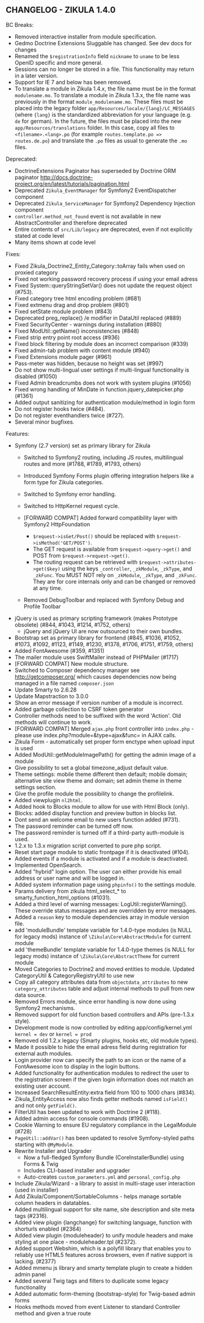 CHANGELOG - ZIKULA 1.4.0
------------------------

BC Breaks:
- Removed interactive installer from module specification.
- Gedmo Doctrine Extensions Sluggable has changed. See dev docs for changes
- Renamed the `$registrationInfo` field `nickname` to `uname` to be less OpenID specific and more general.
- Sessions can no longer be stored in a file. This functionality may return in a later version.
- Support for IE 7 and below has been removed.
- To translate a module in Zikula 1.4.x, the file name must be in the format `modulename.mo`. To translate a module in Zikula 1.3.x, the file name was previously in the format `module_modulename.mo`. These files must be placed into the legacy folder `app/Resources/locale/{lang}/LC_MESSAGES` (where `{lang}` is the standardized abbreviation for your language (e.g. `de` for german). In the future, the files must be placed into the new `app/Resources/translations` folder. In this case, copy all files to `<filename>.<lang>.po` (for example `routes.template.po => routes.de.po`) and translate the `.po` files as usual to generate the `.mo` files.

Deprecated:
- DoctrineExtensions Paginator has superseded by Doctrine ORM paginator
  http://docs.doctrine-project.org/en/latest/tutorials/pagination.html
- Deprecated `Zikula_EventManager` for Symfony2 EventDispatcher component
- Deprecated `Zikula_ServiceManager` for Symfony2 Dependency Injection component
- `controller.method_not_found` event is not available in new AbstractController and therefore deprecated
- Entire contents of `src/Lib/legacy` are deprecated, even if not explicitly stated at code level
- Many items shown at code level

Fixes:
- Fixed Zikula_Doctrine2_Entity_Category::toArray fails when used on proxied category
- Fixed not working password recovery process if using your email adress
- Fixed System::queryStringSetVar() does not update the request object (#753).
- Fixed category tree html encoding problem (#681)
- Fixed extmenu drag and drop problem (#801)
- Fixed setState module problem (#843)
- Deprecated preg_replace() /e modifier in DataUtil replaced (#889)
- Fixed SecurityCenter - warnings during installation (#880)
- Fixed ModUtil::getName() inconsistencies (#848)
- Fixed strip entry point root access (#936)
- Fixed block filtering by module does an incorrect comparison (#339)
- Fixed admin-tab problem with content module (#940)
- Fixed Extensions module pager (#961)
- Pass-meter was hidden, because no height was set (#997)
- Do not show multi-lingual user settings if multi-lingual functionality is disabled (#1050)
- Fixed Admin breadcrumbs does not work with system plugins (#1056)
- Fixed wrong handling of MinDate in function.jquery_datepicker.php (#1361)
- Added output sanitizing for authentication module/method in login form
- Do not register hooks twice (#484).
- Do not register eventhandlers twice (#727).
- Several minor bugfixes.

Features:
- Symfony (2.7 version) set as primary library for Zikula
  - Switched to Symfony2 routing, including JS routes, multilingual routes and more (#1788, #1789, #1793, others)
  - Introduced Symfony Forms plugin offering integration helpers like a form type for Zikula categories.
  - Switched to Symfony error handling.
  - Switched to HttpKernel request cycle.
  - [FORWARD COMPAT] Added forward compatibility layer with Symfony2 HttpFoundation

    - `$request->isGet/Post()` should be replaced with `$request->isMethod('GET/POST')`.
    - The GET request is available from `$request->query->get()` and POST from
      `$request->request->get()`.
    - The routing request can be retrieved with `$request->attributes->get($key)`
      using the keys `_controller`, `_zkModule`, `_zkType`, and `_zkFunc`. You MUST NOT rely on `_zkModule`, `_zkType`,
      and `_zkFunc`. They are for core internals only and can be changed or removed at any time.
  - Removed DebugToolbar and replaced with Symfony Debug and Profile Toolbar
- jQuery is used as primary scripting framework (makes Prototype obsolete) (#844, #1043, #1214, #1752, others)
  - jQuery and jQuery UI are now outsourced to their own bundles.
- Bootstrap set as primary library for frontend (#845, #1036, #1052, #1073, #1092, #1123, #1149, #1230, #1378, #1706, #1751, #1759, others)
- Added FontAwesome (#359, #1351)
- The mailer module uses SwiftMailer instead of PHPMailer (#1717)
- [FORWARD COMPAT] New module structure.
- Switched to Composer dependency manager see http://getcomposer.org/ which causes
  dependencies now being managed in a file named `composer.json`
- Update Smarty to 2.6.28
- Update Mapstraction to 3.0.0
- Show an error message if version number of a module is incorrect.
- Added garbage collection to CSRF token generator
- Controller methods need to be suffixed with the word 'Action'. Old methods will continue to work.
- [FORWARD COMPAT] Merged `ajax.php` front controller into `index.php` - please use
  index.php?module=<modname>&type=ajax&func=<func> in AJAX calls.
- Zikula Form - automatically set proper form enctype when upload input is used
- Added ModUtil::getModuleImagePath() for getting the admin image of a module
- Give possibility to set a global timezone_adjust default value.
- Theme settings: mobile theme different then default; mobile domain; alternative site view
  theme and domain; set admin theme in theme settings section.
- Give the profile module the possibility to change the profilelink.
- Added viewplugin `nl2html`.
- Added hook to Blocks module to allow for use with Html Block (only).
- Blocks: added display function and preview button in blocks list.
- Dont send an welcome email to new users function added (#731).
- The password reminder can be turned off now.
- The password reminder is turned off if a third-party auth-module is used.
- 1.2.x to 1.3.x migration script converted to pure php script.
- Reset start page module to static frontpage if it is deactivated (#104).
- Added events if a module is activated and if a module is deactivated.
- Implemented OpenSearch.
- Added "hybrid" login option. The user can either provide his email address or user name and will be logged in.
- Added system information page using `phpinfo()` to the settings module.
- Params delivery from zikula html_select_* to smarty_function_html_options (#1031).
- Added a third level of warning messages: LogUtil::registerWarning(). These override status messages and are
  overridden by error messages.
- Added a `reason` key to module dependencies array in module version file.
- add 'moduleBundle' template variable for 1.4.0-type modules (is NULL for legacy mods)
  instance of `\Zikula\Core\AbstractModule` for current module
- add 'themeBundle' template variable for 1.4.0-type themes (is NULL for legacy mods)
    instance of `\Zikula\Core\AbstractTheme` for current module
- Moved Categories to Doctrine2 and moved entities to module. Updated CategoryUtil & CategoryRegistryUtil to use new
- Copy all category attributes data from `objectdata_attributes` to new `category_attributes` table and adjust
  internal methods to pull from new data source.
- Removed Errors module, since error handling is now done using Symfony2 mechanisms.
- Removed support for old function based controllers and APIs (pre-1.3.x style).
- Development mode is now controlled by editing app/config/kernel.yml `kernel = dev` or `kernel = prod`
- Removed old 1.2.x legacy (Smarty plugins, hooks etc, old module types).
- Made it possible to hide the email adress field during registration for external auth modules.
- Login provider now can specify the path to an icon or the name of a FontAwesome icon to display in the login buttons.
- Added functionality for authentication modules to redirect the user to the registration screen if the given login
  information does not match an existing user account.
- Increased SearchResultEntity:extra field from 100 to 1000 chars (#834).
- Zikula_EntityAccess now also finds getter methods named `isField()` and not only `getField()`.
- FilterUtil has been updated to work with Doctrine 2 (#118).
- Added admin access for console commands (#1908).
- Cookie Warning to ensure EU regulatory compliance in the LegalModule (#728)
- `PageUtil::addVar()` has been updated to resolve Symfony-styled paths starting with `@MyModule`.
- Rewrite Installer and Upgrader
  - Now a full-fledged Symfony Bundle (CoreInstallerBundle) using Forms & Twig
  - Includes CLI-based installer and upgrader
  - Auto-creates `custom_parameters.yml` and `personal_config.php`
- Include Zikula/Wizard - a library to assist in multi-stage user interaction (used in installer)
- Add Zikula/Component/SortableColumns - helps manage sortable column headers in datatables.
- Added multilingual support for site name, site description and site meta tags (#2316).
- Added view plugin {langchange} for switching language, function with shorturls enabled (#2364)
- Added view plugin {moduleheader} to unify module headers and make styling at one place - moduleheader.tpl (#2372).
- Added support Webshim, which is a polyfill library that enables you to reliably use HTML5 features across browsers, even if native support is lacking. (#2377)
- Added mmenu js library and smarty template plugin to create a hidden admin panel
- Added several Twig tags and filters to duplicate some legacy functionality
- Added automatic form-theming (bootstrap-style) for Twig-based admin forms
- Hooks methods moved from event Listener to standard Controller method and given a true route
